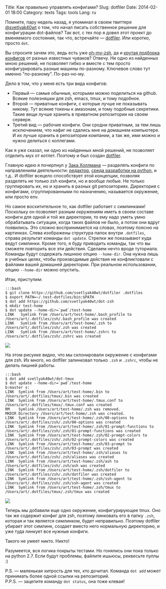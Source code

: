 Title: Как правильно управлять конфигами?
Slug: dotfiler
Date: 2014-02-01 18:00
Category: texts
Tags: tools
Lang: ru

Помните, пару недель назад, я упоминал в своем твиттере [@svetlyak40wt](https://twitter.com/svetlyak40wt) о том, что начал писать собственное решение для конфигурации dot-файлов? Так вот, с тех пор я довел этот проект до вменяемого состояния, так что, встречайте — [dotfiler][]. Или коротко, просто `dot`.

Вы спросите зачем это, ведь есть уже [oh-my-zsh](https://github.com/robbyrussell/oh-my-zsh/), да и [крутая подборка конфигов](http://dotfiles.github.io/) от разных известных чуваков? Отвечу. Ни одно из найденных мною решений, не позволяет гибко и вместе с тем просто конфигурировать разные машины по-разному. Ключевое слово тут именно "по-разному". По-раз-но-му.

Дело в том, что у меня есть три вида конфигов:

* Первый — самые обычные, которыми можно поделиться на github. Всякие полезняшки для zsh, emacs, tmux, и тому подобное.
* Второй — приватные конфиги, с которые лучше не показывать никому. Тут всякие токены к амазонам, и тому подобные секретики. Такие вещи лучше хранить в приватном репозитории на своем сервере. 
* Третий вид — рабочие конфиги. Они сродни приватным, за тем лишь исключением, что нафиг не сдались мне на домашнем компьютере. И их лучше хранить в репозитории компании, а так же, ими можно и нужно делиться с коллегами. 

Как я уже сказал, ни одно из найденных мной решений, не позволяет отделить мух от котлет. Поэтому и был создан [dotfiler][].

Главную идею я почерпнул у [Зака Холлмана](http://zachholman.com/2010/08/dotfiles-are-meant-to-be-forked/) — разделять конфиги по направлениям деятельности: [редактор](http://zachholman.com/2010/08/dotfiles-are-meant-to-be-forked/), [среда разработки на python](https://github.com/svetlyak40wt/dot-python-dev), и т.д.. И dotfiler всецело способствует этой концепции, позволяя разделять не только zsh конфиги, но и вообще любые. Не только группировать их, но и хранить в разных git репозиториях. Директория с конфигами, сгруппированными по назначению, называется окружение, или просто env.

Но самое восхитительное то, как dotfiler работает с симлинками! Поскольку он позволяет разным окружениям иметь в своем составе конфиги для одной и той же директории, то ему надо уметь умно обрабатывать ситуации, когда таких файлов не было, а потом они вдруг появились. Это сложно воспринимается на словах, поэтому поясню на картинках. Слева изображены структура папок внутри `.dotfiles`, справа результат команды `dot update`. Стрелки же показывают куда ведут симлинки.  Кроме того, я буду приводить команды, так что вы сможете повторить все эти действия. Сделаем нечто вроде туториала. Команды будут содержать лишнюю опцию `--home-dir`. Она нужна лишь в учебных целях, чтобы производимые действия не конфликтовали с файлами вашей домашней директории. При реальном использовании, опцию `--home-dir` можно опустить. 

Итак, приступим:

    :::bash
    $ git clone https://github.com/svetlyak40wt/dotfiler .dotfiles
    $ export PATH=~/.test-dotfiles/bin:$PATH
    $ dot add https://github.com/svetlyak40wt/dot-zsh
    $ mkdir test-home
    $ dot update --home-dir=`pwd`/test-home
    LINK   Symlink from /Users/art/test-home/.bash_profile to /Users/art/.dotfiles/zsh/.bash_profile was created
    LINK   Symlink from /Users/art/test-home/.zsh to /Users/art/.dotfiles/zsh/.zsh was created
    LINK   Symlink from /Users/art/test-home/.zshrc to /Users/art/.dotfiles/zsh/.zshrc was created

![](http://img-fotki.yandex.ru/get/9895/13558447.f/0_aa14f_4f5befb1_L.jpg)

На этом рисунке видно, что мы склонировали окружение с конфигами для zsh. Их много, но dotfiler залинковал только `.zsh` и `.zshrc`, чтобы не делать лишней работы. 

    :::bash
    $ dot add svetlyak40wt/dot-tmux
    $ dot update --home-dir=`pwd`/test-home                                                                                 b:master s:
    LINK  Symlink from /Users/art/test-home/.bin to /Users/art/.dotfiles/tmux/.bin was created
    LINK  Symlink from /Users/art/test-home/.tmux.conf to /Users/art/.dotfiles/tmux/.tmux.conf was created
    RM    Symlink /Users/art/test-home/.zsh was removed.
    MKDIR Directory /Users/art/test-home/.zsh was created.
    LINK  Symlink from /Users/art/test-home/.zsh/00-options to /Users/art/.dotfiles/zsh/.zsh/00-options was created
    LINK  Symlink from /Users/art/test-home/.zsh/01-prompt-functions to /Users/art/.dotfiles/zsh/.zsh/01-prompt-functions was created
    LINK  Symlink from /Users/art/test-home/.zsh/02-prompt-colors to /Users/art/.dotfiles/zsh/.zsh/02-prompt-colors was created
    LINK  Symlink from /Users/art/test-home/.zsh/03-prompt to /Users/art/.dotfiles/zsh/.zsh/03-prompt was created
    LINK  Symlink from /Users/art/test-home/.zsh/aliases to /Users/art/.dotfiles/zsh/.zsh/aliases was created
    LINK  Symlink from /Users/art/test-home/.zsh/ash to /Users/art/.dotfiles/zsh/.zsh/ash was created
    LINK  Symlink from /Users/art/test-home/.zsh/dotfiler to /Users/art/.dotfiles/zsh/.zsh/dotfiler was created
    LINK  Symlink from /Users/art/test-home/.zsh/ssh-agent to /Users/art/.dotfiles/zsh/.zsh/ssh-agent was created
    LINK  Symlink from /Users/art/test-home/.zsh/tmux to /Users/art/.dotfiles/tmux/.zsh/tmux was created

![](http://img-fotki.yandex.ru/get/9314/13558447.f/0_aa150_6aa53046_L.jpg)

Теперь мы добавили еще одно окружение, конфигурирующее tmux. Оно так же содержит конфиг для zsh, поэтому линковать его в папку `.zsh`, которая и так является симлинком, будет неправильно. Поэтому dotfiler убирает этот симлинк, создает вместо него нормальную директорию, и уже туда линкует все нужные конфиги. 

Такого не умеет никто. Никто!

Разумеется, вся логика покрыты тестами. Но гонялись они пока только на python 2.7. Если будут проблемы, файлите ишьюсы, реквесьте пуллы :)

P.S. — маленькая хитрость для тех, кто дочитал. Команда `dot add` может принимать более одной ссылки на репозиторий.  
P.P.S. — зацепите команду `dot status`, она тоже клевая!

[dotfiler]: https://github.com/svetlyak40wt/dotfiler